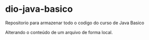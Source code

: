 # dio-java-basico

Repositorio para armazenar todo o codigo do curso de Java Basico

Alterando o conteúdo de um arquivo de forma local.
